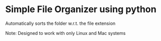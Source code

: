 # Simple File Organizer using python
Automatically sorts the folder w.r.t. the file extension

Note: Designed to work with only Linux and Mac systems
